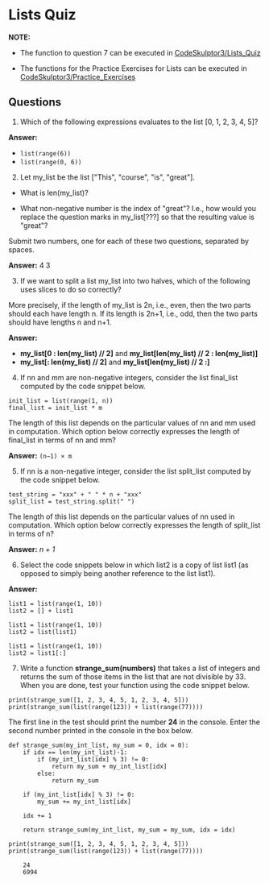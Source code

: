 # Lists Quiz

**NOTE:** 
- The function to question 7 can be executed in [CodeSkulptor3/Lists_Quiz](https://py3.codeskulptor.org/#user307_iv4DqvXRCc_0.py)

- The functions for the Practice Exercises for Lists can be executed in [CodeSkulptor3/Practice_Exercises](https://py3.codeskulptor.org/#user307_TAZrpYx3EG_0.py)


## Questions


1. Which of the following expressions  evaluates to the list [0,  1, 2, 3, 4, 5]?

**Answer:**

- `list(range(6))`
- `list(range(0, 6))`

2. Let my_list be the list ["This", "course", "is", "great"].

- What is len(my_list)?

- What non-negative number is the index of "great"? I.e., how would you replace the question marks in my_list[???] so that the resulting value is "great"?

Submit two numbers, one for each of these two questions, separated by spaces.

**Answer:** 4 3

3. If we want to split a list my_list into two halves, which of the following uses slices to do so correctly?

More precisely, if the length of my_list is 2n, i.e., even, then the two parts should each have length n. If its length is 2n+1, i.e., odd, then the two parts should have lengths n and n+1.

**Answer:**

- **my_list[0 : len(my_list) // 2]** and **my_list[len(my_list) // 2 : len(my_list)]**
- **my_list[: len(my_list) // 2]** and **my_list[len(my_list) // 2 :]**

4. If nn and mm are non-negative integers, consider the list final_list computed by the code snippet below.

```{python}
init_list = list(range(1, n))
final_list = init_list * m
```

The length of this list depends on the particular values of nn and mm used in computation. Which option below correctly expresses the length of final_list in terms of nn and mm?

**Answer:** `(n−1) × m`

5. If nn is a non-negative integer, consider the list split_list computed by the code snippet below.

```{python}
test_string = "xxx" + " " * n + "xxx"
split_list = test_string.split(" ")
```

The length of this list depends on the particular values of nn used in computation. Which option below correctly expresses the length of split_list in terms of n?

**Answer:** *n + 1*

6. Select the code snippets below in which list2 is a copy of list list1 (as opposed to simply being another reference to the list list1).

**Answer:**

```{python}
list1 = list(range(1, 10))
list2 = [] + list1
```

```{python}
list1 = list(range(1, 10))
list2 = list(list1)
```

```{python}
list1 = list(range(1, 10))
list2 = list1[:]
```

7. Write a function **strange_sum(numbers)** that takes a list of integers and returns the sum of those items in the list that are not divisible by 33.  When you are done, test your function using the code snippet below.

```{python}
print(strange_sum([1, 2, 3, 4, 5, 1, 2, 3, 4, 5]))
print(strange_sum(list(range(123)) + list(range(77))))
```

The first line in the test should print the number **24** in the console. Enter the second number printed in the console in the box below.

```{python}
def strange_sum(my_int_list, my_sum = 0, idx = 0):
    if idx == len(my_int_list)-1:
        if (my_int_list[idx] % 3) != 0:
            return my_sum + my_int_list[idx]
        else:
            return my_sum
        
    if (my_int_list[idx] % 3) != 0:
        my_sum += my_int_list[idx]
    
    idx += 1

    return strange_sum(my_int_list, my_sum = my_sum, idx = idx)

print(strange_sum([1, 2, 3, 4, 5, 1, 2, 3, 4, 5]))
print(strange_sum(list(range(123)) + list(range(77))))
```

        24
        6994